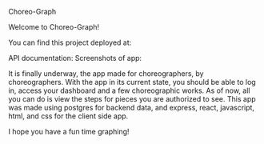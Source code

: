 Choreo-Graph

Welcome to Choreo-Graph!

You can find this project deployed at:

API documentation:
Screenshots of app:

It is finally underway, the app made for choreographers, by choreographers. With the app in its current state, you should be able to log in, access your dashboard and a few choreographic works. As of now, all you can do is view the steps for pieces you are authorized to see. This app was made using postgres for backend data, and express, react, javascript, html, and css for the client side app.

I hope you have a fun time graphing!